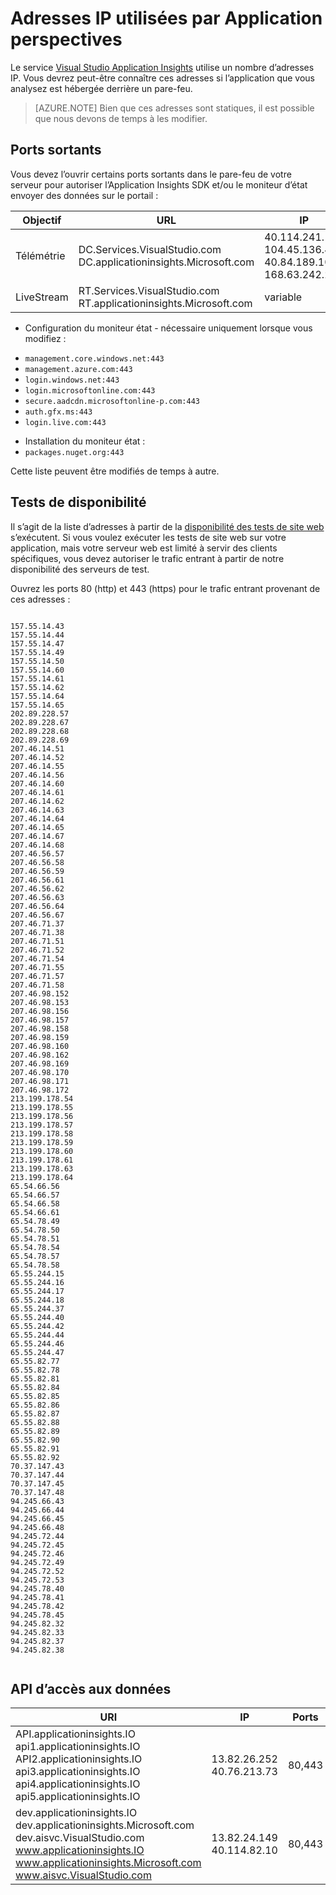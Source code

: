<properties 
    pageTitle="Adresses IP utilisées par Application Insights | Microsoft Azure"
    description="Exceptions de pare-feu Server requises par Application perspectives" 
    services="application-insights"
    documentationCenter=".net"
    authors="alancameronwills" 
    manager="douge"/>

<tags 
    ms.service="application-insights" 
    ms.workload="tbd" 
    ms.tgt_pltfrm="ibiza" 
    ms.devlang="na" 
    ms.topic="article" 
    ms.date="08/24/2016" 
    ms.author="awills"/>
 
# <a name="ip-addresses-used-by-application-insights"></a>Adresses IP utilisées par Application perspectives

Le service [Visual Studio Application Insights](app-insights-overview.md) utilise un nombre d’adresses IP. Vous devrez peut-être connaître ces adresses si l’application que vous analysez est hébergée derrière un pare-feu.

> [AZURE.NOTE] Bien que ces adresses sont statiques, il est possible que nous devons de temps à les modifier.


## <a name="outgoing-ports"></a>Ports sortants

Vous devez l’ouvrir certains ports sortants dans le pare-feu de votre serveur pour autoriser l’Application Insights SDK et/ou le moniteur d’état envoyer des données sur le portail :

|Objectif|URL|IP|Ports
|---|---|---|---
| Télémétrie|DC.Services.VisualStudio.com<br/>DC.applicationinsights.Microsoft.com| 40.114.241.141<br/>104.45.136.42<br/>40.84.189.107<br/>168.63.242.221|443
|LiveStream|RT.Services.VisualStudio.com<br/>RT.applicationinsights.Microsoft.com |variable|443



+ Configuration du moniteur état - nécessaire uniquement lorsque vous modifiez :
 -  `management.core.windows.net:443` 
 -  `management.azure.com:443`
 -  `login.windows.net:443`
 -  `login.microsoftonline.com:443`
 -  `secure.aadcdn.microsoftonline-p.com:443`
 -  `auth.gfx.ms:443`
 -  `login.live.com:443`
+ Installation du moniteur état :
 +  `packages.nuget.org:443`

Cette liste peuvent être modifiés de temps à autre.

## <a name="availability-tests"></a>Tests de disponibilité

Il s’agit de la liste d’adresses à partir de la [disponibilité des tests de site web](app-insights-monitor-web-app-availability.md) s’exécutent. Si vous voulez exécuter les tests de site web sur votre application, mais votre serveur web est limité à servir des clients spécifiques, vous devez autoriser le trafic entrant à partir de notre disponibilité des serveurs de test.

Ouvrez les ports 80 (http) et 443 (https) pour le trafic entrant provenant de ces adresses :

```

157.55.14.43
157.55.14.44
157.55.14.47
157.55.14.49
157.55.14.50
157.55.14.60
157.55.14.61
157.55.14.62
157.55.14.64
157.55.14.65
202.89.228.57
202.89.228.67
202.89.228.68
202.89.228.69
207.46.14.51
207.46.14.52
207.46.14.55
207.46.14.56
207.46.14.60
207.46.14.61
207.46.14.62
207.46.14.63
207.46.14.64
207.46.14.65
207.46.14.67
207.46.14.68
207.46.56.57
207.46.56.58
207.46.56.59
207.46.56.61
207.46.56.62
207.46.56.63
207.46.56.64
207.46.56.67
207.46.71.37
207.46.71.38
207.46.71.51
207.46.71.52
207.46.71.54
207.46.71.55
207.46.71.57
207.46.71.58
207.46.98.152
207.46.98.153
207.46.98.156
207.46.98.157
207.46.98.158
207.46.98.159
207.46.98.160
207.46.98.162
207.46.98.169
207.46.98.170
207.46.98.171
207.46.98.172
213.199.178.54
213.199.178.55
213.199.178.56
213.199.178.57
213.199.178.58
213.199.178.59
213.199.178.60
213.199.178.61
213.199.178.63
213.199.178.64
65.54.66.56
65.54.66.57
65.54.66.58
65.54.66.61
65.54.78.49
65.54.78.50
65.54.78.51
65.54.78.54
65.54.78.57
65.54.78.58
65.55.244.15
65.55.244.16
65.55.244.17
65.55.244.18
65.55.244.37
65.55.244.40
65.55.244.42
65.55.244.44
65.55.244.46
65.55.244.47
65.55.82.77
65.55.82.78
65.55.82.81
65.55.82.84
65.55.82.85
65.55.82.86
65.55.82.87
65.55.82.88
65.55.82.89
65.55.82.90
65.55.82.91
65.55.82.92
70.37.147.43
70.37.147.44
70.37.147.45
70.37.147.48
94.245.66.43
94.245.66.44
94.245.66.45
94.245.66.48
94.245.72.44
94.245.72.45
94.245.72.46
94.245.72.49
94.245.72.52
94.245.72.53
94.245.78.40
94.245.78.41
94.245.78.42
94.245.78.45
94.245.82.32
94.245.82.33
94.245.82.37
94.245.82.38


```  

## <a name="data-access-api"></a>API d’accès aux données



|URI|IP|Ports
|---|---|---
|API.applicationinsights.IO<br/>api1.applicationinsights.IO<br/>API2.applicationinsights.IO<br/>api3.applicationinsights.IO<br/>api4.applicationinsights.IO<br/>api5.applicationinsights.IO|13.82.26.252<br/>40.76.213.73|80,443
|dev.applicationinsights.IO<br/>dev.applicationinsights.Microsoft.com<br/>dev.aisvc.VisualStudio.com<br/>www.applicationinsights.IO<br/>www.applicationinsights.Microsoft.com<br/>www.aisvc.VisualStudio.com|13.82.24.149<br/>40.114.82.10|80,443





 
